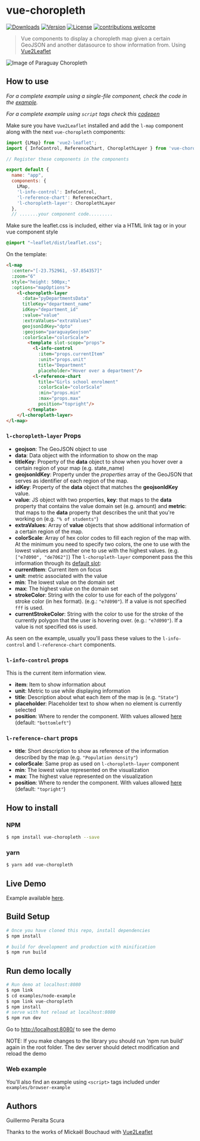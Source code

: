 # vue-choropleth
<a href="https://www.npmjs.com/package/vue-choropleth"><img src="https://img.shields.io/npm/dt/vue-choropleth.svg" alt="Downloads"></a>
<a href="https://www.npmjs.com/package/vue-choropleth"><img src="https://img.shields.io/npm/v/vue-choropleth.svg" alt="Version"></a>
<a href="https://www.npmjs.com/package/vue-choropleth"><img src="https://img.shields.io/npm/l/vue-choropleth.svg" alt="License"></a>
[![contributions welcome](https://img.shields.io/badge/contributions-welcome-brightgreen.svg?style=flat)](https://github.com/voluntadpear/ChoroplethMap/issues)

> Vue components to display a choropleth map given a certain GeoJSON and another datasource to show information from. Using [Vue2Leaflet](https://korigan.github.com/Vue2Leaflet/)

![Image of Paraguay Choropleth](https://media.giphy.com/media/3ohzh15YwfUVpAWsJq/giphy.gif)

## How to use
*For a complete example using a single-file component, check the code in the [example](https://github.com/voluntadpear/vue-choropleth/blob/master/examples/node-example/src/App.vue).*

*For a complete example using `script` tags check this [codepen](https://codepen.io/goshi/pen/WdqPry)*

Make sure you have `Vue2Leaflet` installed and add the `l-map` component along with the next `vue-choropleth` components:
``` javascript
import {LMap} from 'vue2-leaflet';
import { InfoControl, ReferenceChart, ChoroplethLayer } from 'vue-choropleth'

// Register these components in the components

export default {
  name: "app",
  components: { 
    LMap,
    'l-info-control': InfoControl, 
    'l-reference-chart': ReferenceChart, 
    'l-choropleth-layer': ChoroplethLayer 
  },
  // .......your component code.........
``` 

Make sure the leaflet.css is included, either via a HTML link tag or in your vue component style

``` css
@import "~leaflet/dist/leaflet.css";
```

On the template:
```html
<l-map 
  :center="[-23.752961, -57.854357]" 
  :zoom="6" 
  style="height: 500px;" 
  :options="mapOptions">
    <l-choropleth-layer 
      :data="pyDepartmentsData" 
      titleKey="department_name" 
      idKey="department_id" 
      :value="value" 
      :extraValues="extraValues" 
      geojsonIdKey="dpto" 
      :geojson="paraguayGeojson" 
      :colorScale="colorScale">
        <template slot-scope="props">
          <l-info-control 
            :item="props.currentItem" 
            :unit="props.unit" 
            title="Department" 
            placeholder="Hover over a department"/>
          <l-reference-chart 
            title="Girls school enrolment" 
            :colorScale="colorScale" 
            :min="props.min" 
            :max="props.max" 
            position="topright"/>
        </template>
    </l-choropleth-layer>
</l-map>
```

### `l-choropleth-layer` Props
* **geojson**: The GeoJSON object to use
* **data**: Data object with the information to show on the map
* **titleKey**: Property of the **data** object to show when you hover over a certain region of your map (e.g. state_name)
* **geojsonIdKey**: Property under the *properties* array of the GeoJSON that serves as identifier of each region of the map.
* **idKey**: Property of the **data** object that matches the **geojsonIdKey** value.
* **value**: JS object with two properties, **key**: that maps to the **data** property that contains the value domain set (e.g. amount) and **metric**: that maps to the **data** property that describes the unit that you're working on (e.g. ```"% of students"```)
* **extraValues**: Array of **value** objects that show additional information of a certain region of the map.
* **colorScale**: Array of hex color codes to fill each region of the map with. At the minimum you need to specify two colors, the one to use with the lowest values and another one to use with the highest values. (e.g. ```["e7d090", "de7062"]```)
The `l-choropleth-layer` component pass the this information through its [default slot](https://vuejs.org/v2/guide/components.html#Scoped-Slots):
* **currentItem**: Current item on focus
* **unit**: metric associated with the value
* **min**: The lowest value on the domain set
* **max**: The highest value on the domain set
* **strokeColor**: String with the color to use for each of the polygons' stroke color (in hex format). (e.g.: ```"e7d090"```). If a value is not specified ```fff``` is used.
* **currentStrokeColor**: String with the color to use for the stroke of the currently polygon that the user is hovering over. (e.g.: ```"e7d090"```). If a value is not specified ```666``` is used.

As seen on the example, usually you'll pass these values to the `l-info-control` and `l-reference-chart` components.

### `l-info-control` props
This is the current item information view.
* **item**: Item to show information about
* **unit**: Metric to use while displaying information
* **title**: Description about what each item of the map is (e.g. ```"State"```)
* **placeholder**: Placeholder text to show when no element is currently selected
* **position**: Where to render the component. With values allowed [here](http://leafletjs.com/reference-1.2.0.html#control-position) (default: ```"bottomleft"```)

### `l-reference-chart` props
* **title**: Short description to show as reference of the information described by the map (e.g. ```"Population density"```)
* **colorScale**: Same prop as used on `l-choropleth-layer` component
* **min**: The lowest value represented on the visualization
* **max**: The highest value represented on the visualization
* **position**: Where to render the component. With values allowed [here](http://leafletjs.com/reference-1.2.0.html#control-position) (default: ```"topright"```)


## How to install
### NPM
``` bash
$ npm install vue-choropleth --save
```
### yarn
``` bash
$ yarn add vue-choropleth
```

## Live Demo
Example available [here](http://educacionporgeneros.herokuapp.com/).

## Build Setup

``` bash
# Once you have cloned this repo, install dependencies
$ npm install

# build for development and production with minification
$ npm run build

```

## Run demo locally
``` bash
# Run demo at localhost:8080
$ npm link
$ cd examples/node-example
$ npm link vue-choropleth
$ npm install
# serve with hot reload at localhost:8080
$ npm run dev
```
Go to <http://localhost:8080/> to see the demo

NOTE: If you make changes to the library you should run 'npm run build' again in the root folder.
The dev server should detect modification and reload the demo

### Web example

You'll also find an example using  `<script>` tags included under `examples/browser-example`
## Authors

Guillermo Peralta Scura

Thanks to the works of Mickaël Bouchaud with [Vue2Leaflet](https://raw.githubusercontent.com/KoRiGaN/Vue2Leaflet)